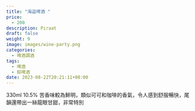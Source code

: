 ```yaml
---
title: "海盜啤酒 "
price:
  - 200
description: Piraat
draft: false
weight: 9
image: images/wine-party.png
categories:
  - 啤酒調酒
tags:
  - 啤酒
  - 棕啤酒
date: 2023-08-22T20:21:11+08:00
---
```

 330ml 10.5% 苦香味較為鮮明，類似可可和咖啡的香氣，令人感到舒服暢快，尾韻還帶出一絲龍眼甘甜，非常特別